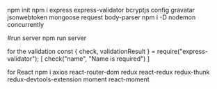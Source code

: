 
npm init
npm i express express-validator bcryptjs config gravatar jsonwebtoken mongoose request body-parser
npm i -D nodemon concurrently

#run server
npm run server


for the validation
const { check, validationResult } = require("express-validator"); 
[
    check("name", "Name is required")
]

for React 
npm i axios react-router-dom redux react-redux redux-thunk redux-devtools-extension moment react-moment
